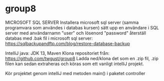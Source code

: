 # group8
MICROSOFT SQL SERVER
Installera microsoft sql server (samma programvara som användes i databas kursen)
sätt upp en användare i SQL server med användarnamn "user" och lösenord "password"
återställ databas med .bak fil i microsoft sql server:
https://sqlbackupandftp.com/blog/restore-database-backup

IntelliJ
java: JDK 13, Maven
Klona repositoriet från: https://github.com/twgust/group8
Ladda ned/klona det som en .zip fil, .zip filen kan sedan extraheras och köras
som ett vanligt intelliJ projekt. 


Kör projektet genom intelliJ med metoden main() i paketet controller
